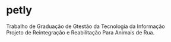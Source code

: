 # petly

Trabalho de Graduação de Gtestão da Tecnologia da Informação
<br>
Projeto de Reintegração e Reabilitação Para Animais de Rua.

